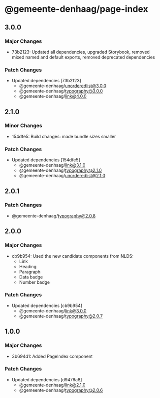 # @gemeente-denhaag/page-index

## 3.0.0

### Major Changes

- 73b2123: Updated all dependencies, upgraded Storybook, removed mixed named and default exports, removed deprecated dependencies

### Patch Changes

- Updated dependencies [73b2123]
  - @gemeente-denhaag/unorderedlist@3.0.0
  - @gemeente-denhaag/typography@3.0.0
  - @gemeente-denhaag/link@4.0.0

## 2.1.0

### Minor Changes

- 154dfe5: Build changes: made bundle sizes smaller

### Patch Changes

- Updated dependencies [154dfe5]
  - @gemeente-denhaag/link@3.1.0
  - @gemeente-denhaag/typography@2.1.0
  - @gemeente-denhaag/unorderedlist@2.1.0

## 2.0.1

### Patch Changes

- @gemeente-denhaag/typography@2.0.8

## 2.0.0

### Major Changes

- cb9b954: Used the new candidate components from NLDS:
  - Link
  - Heading
  - Paragraph
  - Data badge
  - Number badge

### Patch Changes

- Updated dependencies [cb9b954]
  - @gemeente-denhaag/link@3.0.0
  - @gemeente-denhaag/typography@2.0.7

## 1.0.0

### Major Changes

- 3b694d1: Added PageIndex component

### Patch Changes

- Updated dependencies [d9476a8]
  - @gemeente-denhaag/link@2.1.0
  - @gemeente-denhaag/typography@2.0.6
